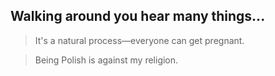 ## Walking around you hear many things...

> It's a natural process—everyone can get pregnant.

> Being Polish is against my religion.
